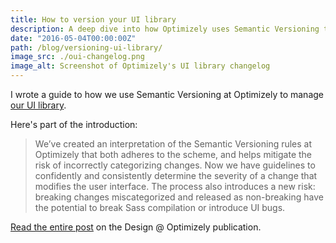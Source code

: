 ```yaml
---
title: How to version your UI library
description: A deep dive into how Optimizely uses Semantic Versioning to release updates to their UI library.
date: "2016-05-04T00:00:00Z"
path: /blog/versioning-ui-library/
image_src: ./oui-changelog.png
image_alt: Screenshot of Optimizely's UI library changelog
---
```


I wrote a guide to how we use Semantic Versioning at Optimizely to manage [our UI library](https://github.com/optimizely/oui).

Here's part of the introduction:

> We’ve created an interpretation of the Semantic Versioning rules at Optimizely that both adheres to the scheme, and helps mitigate the risk of incorrectly categorizing changes. Now we have guidelines to confidently and consistently determine the severity of a change that modifies the user interface. The process also introduces a new risk: breaking changes miscategorized and released as non-breaking have the potential to break Sass compilation or introduce UI bugs.

[Read the entire post](https://medium.com/design-optimizely/how-to-version-your-ui-library-1c7a1b7ee23a) on the Design @ Optimizely publication.
